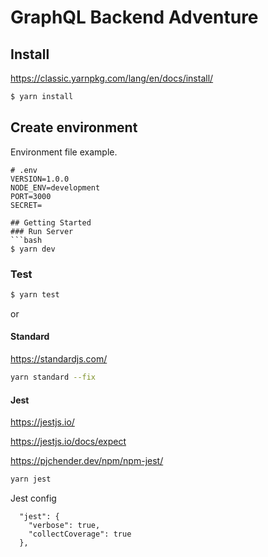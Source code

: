 # GraphQL Backend Adventure

## Install
https://classic.yarnpkg.com/lang/en/docs/install/

```bash
$ yarn install
```

## Create environment
Environment file example.
```
# .env
VERSION=1.0.0
NODE_ENV=development
PORT=3000
SECRET=

## Getting Started
### Run Server
```bash
$ yarn dev
```

### Test
```bash
$ yarn test
```

or
#### Standard
https://standardjs.com/
```bash
yarn standard --fix
```

#### Jest
https://jestjs.io/

https://jestjs.io/docs/expect

https://pjchender.dev/npm/npm-jest/
```bash
yarn jest
```

Jest config
```
  "jest": {
    "verbose": true,
    "collectCoverage": true
  },
```
